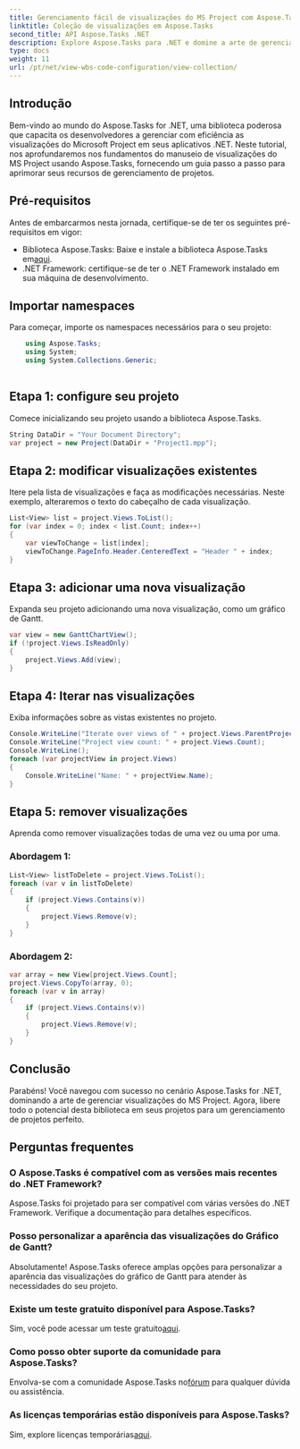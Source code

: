 ```yaml
---
title: Gerenciamento fácil de visualizações do MS Project com Aspose.Tasks .NET
linktitle: Coleção de visualizações em Aspose.Tasks
second_title: API Aspose.Tasks .NET
description: Explore Aspose.Tasks para .NET e domine a arte de gerenciar visualizações do MS Project sem esforço. Baixe agora para uma experiência perfeita de gerenciamento de projetos.
type: docs
weight: 11
url: /pt/net/view-wbs-code-configuration/view-collection/
---
```

## Introdução
Bem-vindo ao mundo do Aspose.Tasks for .NET, uma biblioteca poderosa que capacita os desenvolvedores a gerenciar com eficiência as visualizações do Microsoft Project em seus aplicativos .NET. Neste tutorial, nos aprofundaremos nos fundamentos do manuseio de visualizações do MS Project usando Aspose.Tasks, fornecendo um guia passo a passo para aprimorar seus recursos de gerenciamento de projetos.
## Pré-requisitos
Antes de embarcarmos nesta jornada, certifique-se de ter os seguintes pré-requisitos em vigor:
-  Biblioteca Aspose.Tasks: Baixe e instale a biblioteca Aspose.Tasks em[aqui](https://releases.aspose.com/tasks/net/).
- .NET Framework: certifique-se de ter o .NET Framework instalado em sua máquina de desenvolvimento.
## Importar namespaces
Para começar, importe os namespaces necessários para o seu projeto:
```csharp
    using Aspose.Tasks;
    using System;
    using System.Collections.Generic;
    
```
## Etapa 1: configure seu projeto
Comece inicializando seu projeto usando a biblioteca Aspose.Tasks.
```csharp
String DataDir = "Your Document Directory";
var project = new Project(DataDir + "Project1.mpp");
```
## Etapa 2: modificar visualizações existentes
Itere pela lista de visualizações e faça as modificações necessárias. Neste exemplo, alteraremos o texto do cabeçalho de cada visualização.
```csharp
List<View> list = project.Views.ToList();
for (var index = 0; index < list.Count; index++)
{
    var viewToChange = list[index];
    viewToChange.PageInfo.Header.CenteredText = "Header " + index;
}
```
## Etapa 3: adicionar uma nova visualização
Expanda seu projeto adicionando uma nova visualização, como um gráfico de Gantt.
```csharp
var view = new GanttChartView();
if (!project.Views.IsReadOnly)
{
    project.Views.Add(view);
}
```
## Etapa 4: Iterar nas visualizações
Exiba informações sobre as vistas existentes no projeto.
```csharp
Console.WriteLine("Iterate over views of " + project.Views.ParentProject.Get(Prj.Name) + " project.");
Console.WriteLine("Project view count: " + project.Views.Count);
Console.WriteLine();
foreach (var projectView in project.Views)
{
    Console.WriteLine("Name: " + projectView.Name);
}
```
## Etapa 5: remover visualizações
Aprenda como remover visualizações todas de uma vez ou uma por uma.
### Abordagem 1:
```csharp
List<View> listToDelete = project.Views.ToList();
foreach (var v in listToDelete)
{
    if (project.Views.Contains(v))
    {
        project.Views.Remove(v);
    }
}
```
### Abordagem 2:
```csharp
var array = new View[project.Views.Count];
project.Views.CopyTo(array, 0);
foreach (var v in array)
{
    if (project.Views.Contains(v))
    {
        project.Views.Remove(v);
    }
}
```
## Conclusão
Parabéns! Você navegou com sucesso no cenário Aspose.Tasks for .NET, dominando a arte de gerenciar visualizações do MS Project. Agora, libere todo o potencial desta biblioteca em seus projetos para um gerenciamento de projetos perfeito.
## Perguntas frequentes
### O Aspose.Tasks é compatível com as versões mais recentes do .NET Framework?
Aspose.Tasks foi projetado para ser compatível com várias versões do .NET Framework. Verifique a documentação para detalhes específicos.
### Posso personalizar a aparência das visualizações do Gráfico de Gantt?
Absolutamente! Aspose.Tasks oferece amplas opções para personalizar a aparência das visualizações do gráfico de Gantt para atender às necessidades do seu projeto.
### Existe um teste gratuito disponível para Aspose.Tasks?
 Sim, você pode acessar um teste gratuito[aqui](https://releases.aspose.com/).
### Como posso obter suporte da comunidade para Aspose.Tasks?
 Envolva-se com a comunidade Aspose.Tasks no[fórum](https://forum.aspose.com/c/tasks/15) para qualquer dúvida ou assistência.
### As licenças temporárias estão disponíveis para Aspose.Tasks?
 Sim, explore licenças temporárias[aqui](https://purchase.aspose.com/temporary-license/).